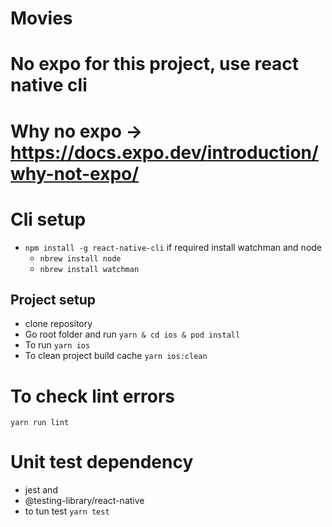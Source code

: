 # Movies

# No expo for this project, use react native cli

# Why no expo -> https://docs.expo.dev/introduction/why-not-expo/

# Cli setup

- `npm install -g react-native-cli`
  if required install watchman and node
  - `nbrew install node`
  - `nbrew install watchman`

## Project setup

- clone repository
- Go root folder and run `yarn & cd ios & pod install`
- To run `yarn ios`
- To clean project build cache `yarn ios:clean`

# To check lint errors

`yarn run lint`

# Unit test dependency

- jest and
- @testing-library/react-native
- to tun test `yarn test`

